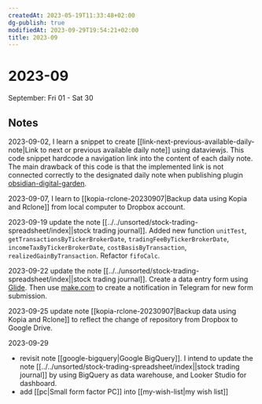 ```yaml
---
createdAt: 2023-05-19T11:33:48+02:00
dg-publish: true
modifiedAt: 2023-09-29T19:54:21+02:00
title: 2023-09
---
```


# 2023-09

September: Fri 01 - Sat 30

## Notes

2023-09-02, I learn a snippet to create [[link-next-previous-available-daily-note|Link to next or previous available daily note]] using dataviewjs. This code snippet hardcode a navigation link into the content of each daily note. The main drawback of this code is that the implemented link is not connected correctly to the designated daily note when publishing plugin [obsidian-digital-garden](https://github.com/oleeskild/obsidian-digital-garden).

2023-09-07, I learn to [[kopia-rclone-20230907|Backup data using Kopia and Rclone]] from local computer to Dropbox account.

2023-09-19 update the note [[../../unsorted/stock-trading-spreadsheet/index||stock trading journal]]. Added new function `unitTest`, `getTransactionsByTickerBrokerDate`, `tradingFeeByTickerBrokerDate`, `incomeTaxByTickerBrokerDate`, `costBasisByTransaction`, `realizedGainByTransaction`. Refactor `fifoCalc`.

2023-09-22 update the note [[../../unsorted/stock-trading-spreadsheet/index||stock trading journal]]. Create a data entry form using [Glide](https://www.glideapps.com/). Then use [make.com](https://www.make.com/en) to create a notification in Telegram for new form submission.

2023-09-25 update note [[kopia-rclone-20230907|Backup data using Kopia and Rclone]] to reflect the change of repository from Dropbox to Google Drive.

2023-09-29
- revisit note [[google-bigquery|Google BigQuery]]. I intend to update the note [[../../unsorted/stock-trading-spreadsheet/index||stock trading journal]] by using BigQuery as data warehouse, and Looker Studio for dashboard.
- add [[pc|Small form factor PC]] into [[my-wish-list|my wish list]]